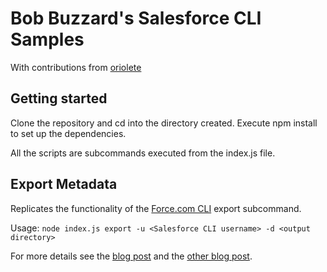 # Bob Buzzard's Salesforce CLI Samples

With contributions from [oriolete](https://github.com/oriolete)

## Getting started
Clone the repository and cd into the directory created.
Execute npm install to set up the dependencies.

All the scripts are subcommands executed from the index.js file.

## Export Metadata
Replicates the functionality of the [Force.com CLI](http://force-cli.herokuapp.com/) export subcommand.

Usage: `node index.js export -u <Salesforce CLI username> -d <output directory>`

For more details see the [blog post](https://bobbuzzard.blogspot.com/2018/07/export-metadata-with-salesforce-cli.html) and 
the [other blog post](bobbuzz.me.uk/2LCCPbF).

